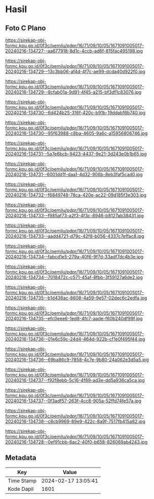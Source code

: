 # Hasil

## Foto C Plano

https://sirekap-obj-formc.kpu.go.id/0f3c/pemilu/pdpr/16/71/09/10/05/1671091005017-20240216-134727--aa677918-8d1c-4ccb-ad6f-815fac495198.jpg

https://sirekap-obj-formc.kpu.go.id/0f3c/pemilu/pdpr/16/71/09/10/05/1671091005017-20240216-134729--13c3bb06-af4d-4f7c-ae99-dcda40d922f0.jpg

https://sirekap-obj-formc.kpu.go.id/0f3c/pemilu/pdpr/16/71/09/10/05/1671091005017-20240216-134729--8cfab01a-9d91-4f45-a215-bf3df1c83076.jpg

https://sirekap-obj-formc.kpu.go.id/0f3c/pemilu/pdpr/16/71/09/10/05/1671091005017-20240216-134730--6d424b25-316f-420c-b91b-19ddab16b740.jpg

https://sirekap-obj-formc.kpu.go.id/0f3c/pemilu/pdpr/16/71/09/10/05/1671091005017-20240216-134730--95f63988-c8ba-4605-9a6c-a15956806746.jpg

https://sirekap-obj-formc.kpu.go.id/0f3c/pemilu/pdpr/16/71/09/10/05/1671091005017-20240216-134731--5a7e6bcb-9423-4437-9e21-3d243e0b1b65.jpg

https://sirekap-obj-formc.kpu.go.id/0f3c/pemilu/pdpr/16/71/09/10/05/1671091005017-20240216-134731--6001dd1f-daa1-4d32-906b-8eb3faf5cad0.jpg

https://sirekap-obj-formc.kpu.go.id/0f3c/pemilu/pdpr/16/71/09/10/05/1671091005017-20240216-134732--f6849748-78ca-420e-ac22-09d185f3e303.jpg

https://sirekap-obj-formc.kpu.go.id/0f3c/pemilu/pdpr/16/71/09/10/05/1671091005017-20240216-134733--f985af73-a2f3-4f3c-8946-b8127ab38431.jpg

https://sirekap-obj-formc.kpu.go.id/0f3c/pemilu/pdpr/16/71/09/10/05/1671091005017-20240216-134733--aadd4721-d79c-42f8-b056-4337c7effac8.jpg

https://sirekap-obj-formc.kpu.go.id/0f3c/pemilu/pdpr/16/71/09/10/05/1671091005017-20240216-134734--fabcd1e5-279a-40f6-9f7d-33adf7dc4b3e.jpg

https://sirekap-obj-formc.kpu.go.id/0f3c/pemilu/pdpr/16/71/09/10/05/1671091005017-20240216-134734--7018472c-c571-45af-8fbb-3f59127a6de2.jpg

https://sirekap-obj-formc.kpu.go.id/0f3c/pemilu/pdpr/16/71/09/10/05/1671091005017-20240216-134735--b1d436ac-8608-4a59-9e57-02dec6c2edfa.jpg

https://sirekap-obj-formc.kpu.go.id/0f3c/pemilu/pdpr/16/71/09/10/05/1671091005017-20240216-134735--efc0eee6-1ed8-4fc7-aade-f60b240df99f.jpg

https://sirekap-obj-formc.kpu.go.id/0f3c/pemilu/pdpr/16/71/09/10/05/1671091005017-20240216-134736--01e6c59c-24d4-464d-922b-cf1e0f495f44.jpg

https://sirekap-obj-formc.kpu.go.id/0f3c/pemilu/pdpr/16/71/09/10/05/1671091005017-20240216-134736--69ba86c9-7858-4c7e-9b80-24a062e3d5a5.jpg

https://sirekap-obj-formc.kpu.go.id/0f3c/pemilu/pdpr/16/71/09/10/05/1671091005017-20240216-134737--f92f8ebb-5c16-4f89-ad3e-dd5a936ca5ca.jpg

https://sirekap-obj-formc.kpu.go.id/0f3c/pemilu/pdpr/16/71/09/10/05/1671091005017-20240216-134737--0f3adf57-263f-4cc8-905a-52ffd74fe57a.jpg

https://sirekap-obj-formc.kpu.go.id/0f3c/pemilu/pdpr/16/71/09/10/05/1671091005017-20240216-134738--c8cb9969-89e9-422c-8a9f-7517fb415a82.jpg

https://sirekap-obj-formc.kpu.go.id/0f3c/pemilu/pdpr/16/71/09/10/05/1671091005017-20240216-134728--0ef91cbb-6ac2-40f0-b658-826069ab4243.jpg


## Metadata

| Key        | Value               |
| ---------- | ------------------- |
| Time Stamp | 2024-02-17 13:05:41 |
| Kode Dapil | 1601                |



